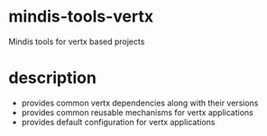 # mindis-tools-vertx
Mindis tools for vertx based projects

# description
* provides common vertx dependencies along with their versions
* provides common reusable mechanisms for vertx applications
* provides default configuration for vertx applications 
